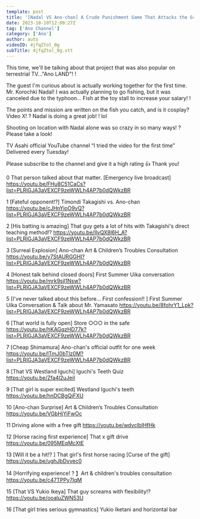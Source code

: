 ```yaml
---
template: post
title: '[Nadal VS Ano-chan] A Crude Punishment Game That Attacks the Greedy Nadal Who Aims to Increase His Salary [Ano Channel #28]'
date: 2023-10-10T12:09:27Z
tag: ['Ano Channel']
category: ['Ano']
author: auto 
videoID: 4jfqZtol_0g
subTitle: 4jfqZtol_0g.vtt
---
```

This time, we'll be talking about that project that was also popular on terrestrial TV..."Ano LAND"! !

The guest I'm curious about is actually working together for the first time.
Mr. Korochki Nadal!
I was actually planning to go fishing, but it was canceled due to the typhoon...
Fish at the toy stall to increase your salary! !

The points and mission are written on the fish you catch, and is it cosplay? Video X! ? Nadal is doing a great job! ! lol

Shooting on location with Nadal alone was so crazy in so many ways! ? Please take a look!

TV Asahi official YouTube channel “I tried the video for the first time”
Delivered every Tuesday!

Please subscribe to the channel and give it a high rating 👍 Thank you!


0 That person talked about that matter. [Emergency live broadcast]
https://youtu.be/FHu8C51CaCs?list=PLRlGJA3aVEXCF9zeWWLh4AP7b0dQWkzBR

1 [Fateful opponent⁉️] Timondi Takagishi vs. Ano-chan
https://youtu.be/cJHnYioO9vQ?list=PLRlGJA3aVEXCF9zeWWLh4AP7b0dQWkzBR

2 [His batting is amazing] That guy gets a lot of hits with Takagishi's direct teaching method⁉️
https://youtu.be/IlvQX8l6H_A?list=PLRlGJA3aVEXCF9zeWWLh4AP7b0dQWkzBR

3 [Surreal Explosion] Ano-chan Art & Children’s Troubles Consultation
https://youtu.be/v7StAURGGHI?list=PLRlGJA3aVEXCF9zeWWLh4AP7b0dQWkzBR

4 [Honest talk behind closed doors] First Summer Uika conversation
https://youtu.be/mrk9sjl1Nsw?list=PLRlGJA3aVEXCF9zeWWLh4AP7b0dQWkzBR

5 [I've never talked about this before... First confession!! ️] First Summer Uika Conversation & Talk about Mr. Yamasato
https://youtu.be/8fohrY1_Lpk?list=PLRlGJA3aVEXCF9zeWWLh4AP7b0dQWkzBR

6 [That world is fully open] Store ○○○ in the safe
https://youtu.be/hKAGqzHD77k?list=PLRlGJA3aVEXCF9zeWWLh4AP7b0dQWkzBR

7 [Cheap Shimamura] Ano-chan's official outfit for one week
https://youtu.be/lTmJ0bTlz0M?list=PLRlGJA3aVEXCF9zeWWLh4AP7b0dQWkzBR

8 [That VS Westland Iguchi] Iguchi's Teeth Quiz
https://youtu.be/Zfa4l2uJeiI

9 [That girl is super excited] Westland Iguchi's teeth
https://youtu.be/hnDCBgQiFXU

10 [Ano-chan Surprise] Art & Children’s Troubles Consultation
https://youtu.be/VGbHjYiFwOc

11 Driving alone with a free gift
https://youtu.be/wdvclbIHfHk

12 [Horse racing first experience] That x gift drive
https://youtu.be/095MEqMcXtE

13 [Will it be a hit!? ️] That girl's first horse racing [Curse of the gift]
https://youtu.be/ughJbDvvec0

14 [Horrifying experience! ? 】Art & children's troubles consultation
https://youtu.be/c47TPPy7IqM

15 [That VS Yukio Ikeya] That guy screams with flexibility⁉️
https://youtu.be/ooaluZWN53U

16 [That girl tries serious gymnastics] Yukio Iketani and horizontal bar